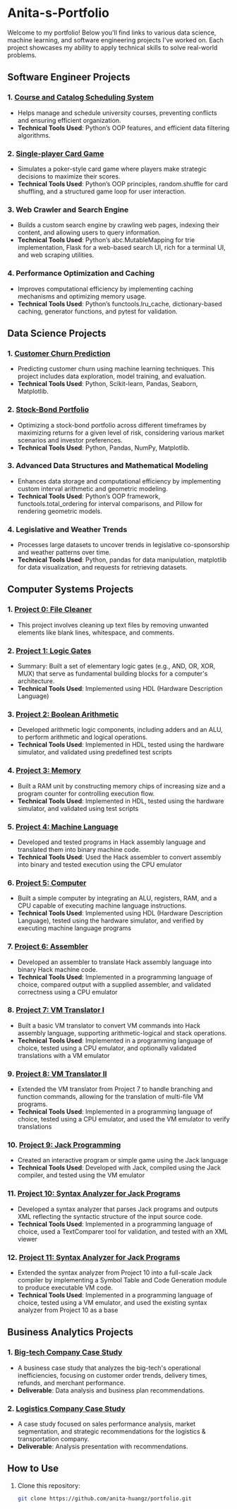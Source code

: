 # Anita-s-Portfolio
Welcome to my portfolio! Below you'll find links to various data science, machine learning, and software engineering projects I've worked on. Each project showcases my ability to apply technical skills to solve real-world problems.

## Software Engineer Projects 
### 1. [Course and Catalog Scheduling System](https://github.com/anita-huangz/Anita-s-Portfolio/tree/4c80e4de7d9151d7ddebcac4926bb1dbdb2a8141/software-engineer-projects/Course%20Catalog%20and%20Scheduling%20System)
- Helps manage and schedule university courses, preventing conflicts and ensuring efficient organization.  
- **Technical Tools Used**: Python’s OOP features, and efficient data filtering algorithms.

### 2. [Single-player Card Game](https://github.com/anita-huangz/Anita-s-Portfolio/tree/8887e5d7fc0621222e80a78feef4c0a75e93b320/software-engineer-projects/card-game-system) 
- Simulates a poker-style card game where players make strategic decisions to maximize their scores.
- **Technical Tools Used**: Python’s OOP principles, random.shuffle for card shuffling, and a structured game loop for user interaction.

### 3. Web Crawler and Search Engine 
- Builds a custom search engine by crawling web pages, indexing their content, and allowing users to query information.
- **Technical Tools Used**: Python’s abc.MutableMapping for trie implementation, Flask for a web-based search UI, rich for a terminal UI, and web scraping utilities.

### 4. Performance Optimization and Caching 
- Improves computational efficiency by implementing caching mechanisms and optimizing memory usage.
- **Technical Tools Used**: Python’s functools.lru_cache, dictionary-based caching, generator functions, and pytest for validation.

## Data Science Projects
### 1. [Customer Churn Prediction](https://github.com/anita-huangz/Anita-s-Portfolio/tree/c8056a6a37c216867126b8e32ac26f9a80cab6f4/customer-churn-prediction) 
- Predicting customer churn using machine learning techniques. This project includes data exploration, model training, and evaluation.
- **Technical Tools Used**: Python, Scikit-learn, Pandas, Seaborn, Matplotlib.

### 2. [Stock-Bond Portfolio](https://github.com/anita-huangz/Anita-s-Portfolio/tree/c8056a6a37c216867126b8e32ac26f9a80cab6f4/Stock-Bond%20Portfolio)
- Optimizing a stock-bond portfolio across different timeframes by maximizing returns for a given level of risk, considering various market scenarios and investor preferences.
- **Technical Tools Used**: Python, Pandas, NumPy, Matplotlib.

### 3. Advanced Data Structures and Mathematical Modeling 
- Enhances data storage and computational efficiency by implementing custom interval arithmetic and geometric modeling.
- **Technical Tools Used**: Python’s OOP framework, functools.total_ordering for interval comparisons, and Pillow for rendering geometric models.

### 4. Legislative and Weather Trends 
- Processes large datasets to uncover trends in legislative co-sponsorship and weather patterns over time.
- **Technical Tools Used**: Python, pandas for data manipulation, matplotlib for data visualization, and requests for retrieving datasets.

## Computer Systems Projects
### 1. [Project 0: File Cleaner](computer-systems-notes/HuangAnitaProject0)
- This project involves cleaning up text files by removing unwanted elements like blank lines, whitespace, and comments.

### 2. [Project 1: Logic Gates](computer-systems-notes/HuangAnitaProject1)
- Summary: Built a set of elementary logic gates (e.g., AND, OR, XOR, MUX) that serve as fundamental building blocks for a computer's architecture.
- **Technical Tools Used**: Implemented using HDL (Hardware Description Language)

### 3. [Project 2: Boolean Arithmetic](computer-systems-notes/HuangAnitaProject2)
- Developed arithmetic logic components, including adders and an ALU, to perform arithmetic and logical operations.
- **Technical Tools Used**: Implemented in HDL, tested using the hardware simulator, and validated using predefined test scripts​

### 4. [Project 3: Memory](computer-systems-notes/HuangAnitaProject3)
- Built a RAM unit by constructing memory chips of increasing size and a program counter for controlling execution flow.
- **Technical Tools Used**: Implemented in HDL, tested using the hardware simulator, and validated using test scripts​

### 5. [Project 4: Machine Language](computer-systems-notes/HuangAnitaProject4)
- Developed and tested programs in Hack assembly language and translated them into binary machine code.
- **Technical Tools Used**: Used the Hack assembler to convert assembly into binary and tested execution using the CPU emulator​

### 6. [Project 5: Computer](computer-systems-notes/HuangAnitaProject5)
- Built a simple computer by integrating an ALU, registers, RAM, and a CPU capable of executing machine language instructions.
- **Technical Tools Used**: Implemented using HDL (Hardware Description Language), tested using the hardware simulator, and verified by executing machine language programs

### 7. [Project 6: Assembler](computer-systems-notes/HuangAnitaProject6)
- Developed an assembler to translate Hack assembly language into binary Hack machine code.
- **Technical Tools Used**: Implemented in a programming language of choice, compared output with a supplied assembler, and validated correctness using a CPU emulator

### 8. [Project 7: VM Translator I](computer-systems-notes/HuangAnitaProject7)
- Built a basic VM translator to convert VM commands into Hack assembly language, supporting arithmetic-logical and stack operations.
- **Technical Tools Used**: Implemented in a programming language of choice, tested using a CPU emulator, and optionally validated translations with a VM emulator​

### 9. [Project 8: VM Translator II](computer-systems-notes/HuangAnitaProject8)
- Extended the VM translator from Project 7 to handle branching and function commands, allowing for the translation of multi-file VM programs.
- **Technical Tools Used**: Implemented in a programming language of choice, tested using a CPU emulator, and used the VM emulator to verify translations​

### 10. [Project 9: Jack Programming](computer-systems-notes/HuangAnitaProject9)
- Created an interactive program or simple game using the Jack language 
- **Technical Tools Used**: Developed with Jack, compiled using the Jack compiler, and tested using the VM emulator​

### 11. [Project 10: Syntax Analyzer for Jack Programs](computer-systems-notes/HuangAnitaProject10)
- Developed a syntax analyzer that parses Jack programs and outputs XML reflecting the syntactic structure of the input source code.
- **Technical Tools Used**: Implemented in a programming language of choice, used a TextComparer tool for validation, and tested with an XML viewer

### 12. [Project 11: Syntax Analyzer for Jack Programs](computer-systems-notes/HuangAnitaProject11)
- Extended the syntax analyzer from Project 10 into a full-scale Jack compiler by implementing a Symbol Table and Code Generation module to produce executable VM code.
- **Technical Tools Used**: Implemented in a programming language of choice, tested using a VM emulator, and used the existing syntax analyzer from Project 10 as a base​

## Business Analytics Projects

### 1. [Big-tech Company Case Study](https://github.com/anita-huangz/portfolio/tree/master/doordash-case-study)
- A business case study that analyzes the big-tech's operational inefficiencies, focusing on customer order trends, delivery times, refunds, and merchant performance.
- **Deliverable**: Data analysis and business plan recommendations.

### 2. [Logistics Company Case Study](https://github.com/anita-huangz/portfolio/tree/master/caterpillar-case-study)
- A case study focused on sales performance analysis, market segmentation, and strategic recommendations for the logistics & transportation company.
- **Deliverable**: Analysis presentation with recommendations.

## How to Use
1. Clone this repository:
   ```bash
   git clone https://github.com/anita-huangz/portfolio.git
